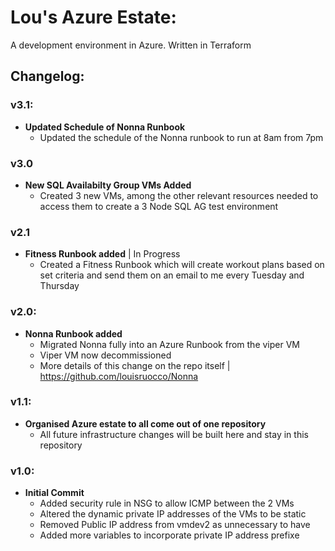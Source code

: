 # Lou's Azure Estate:

A development environment in Azure. Written in Terraform

## Changelog:
### v3.1: 
- **Updated Schedule of Nonna Runbook**
    - Updated the schedule of the Nonna runbook to run at 8am from 7pm

### v3.0
- **New SQL Availabilty Group VMs Added** 
    - Created 3 new VMs, among the other relevant resources needed to access them to create a 3 Node SQL AG test environment

### v2.1
- **Fitness Runbook added** | In Progress
    - Created a Fitness Runbook which will create workout plans based on set criteria and send them on an email to me every Tuesday and Thursday

### v2.0:
- **Nonna Runbook added**
    - Migrated Nonna fully into an Azure Runbook from the viper VM
    - Viper VM now decommissioned
    - More details of this change on the repo itself | https://github.com/louisruocco/Nonna

### v1.1:
- **Organised Azure estate to all come out of one repository**
    - All future infrastructure changes will be built here and stay in this repository

### v1.0:
- **Initial Commit**
    - Added security rule in NSG to allow ICMP between the 2 VMs
    - Altered the dynamic private IP addresses of the VMs to be static 
    - Removed Public IP address from vmdev2 as unnecessary to have
    - Added more variables to incorporate private IP address prefixe